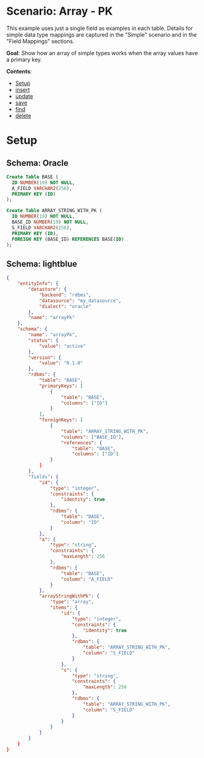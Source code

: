 # Scenario: Array - PK
This example uses just a single field as examples in each table.  Details for simple data type mappings are captured in the "Simple" scenario and in the "Field Mappings" sections.

**Goal**: Show how an array of simple types works when the array values have a primary key.

**Contents**:
* [Setup](#setup)
* [insert](#insert)
* [update](#update)
* [save](#save)
* [find](#find)
* [delete](#delete)

# Setup

## Schema: Oracle
```sql
Create Table BASE (
  ID NUMBER(19) NOT NULL,
  A_FIELD VARCHAR2(256),
  PRIMARY KEY (ID)
);

Create Table ARRAY_STRING_WITH_PK (
  ID NUMBER(19) NOT NULL,
  BASE_ID NUMBER(19) NOT NULL,
  S_FIELD VARCHAR2(256),
  PRIMARY KEY (ID),
  FOREIGN KEY (BASE_ID) REFERENCES BASE(ID)
);
```

## Schema: lightblue
```json
{
    "entityInfo": {
        "datastore": {
            "backend": "rdbms",
            "datasource": "my_datasource",
            "dialect": "oracle"
        },
        "name": "arrayPk"
    },
    "schema": {
        "name": "arrayPk",
        "status": {
            "value": "active"
        },
        "version": {
            "value": "0.1.0"
        },
        "rdbms": {
            "table": "BASE",
            "primaryKeys": [
                {
                    "table": "BASE",
                    "columns": ["ID"]
                }
            ],
            "foreignKeys": [
                {
                    "table": "ARRAY_STRING_WITH_PK",
                    "columns": ["BASE_ID"],
                    "references": {
                        "table": "BASE",
                        "columns": ["ID"]
                }
            ]
        },
        "fields": {
            "id": {
                "type": "integer",
                "constraints": {
                    "identity": true
                },
                "rdbms": {
                    "table": "BASE",
                    "column": "ID"
                }
            },
            "a": {
                "type": "string",
                "constraints": {
                    "maxLength": 256
                },
                "rdbms": {
                    "table": "BASE",
                    "column": "A_FIELD"
                }
            },
            "arrayStringWithPk": {
                "type": "array",
                "items": {
                    "id": {
                        "type": "integer",
                        "constraints": {
                            "identity": true
                        },
                        "rdbms": {
                            "table": "ARRAY_STRING_WITH_PK",
                            "column": "S_FIELD"
                        }
                    },
                    "s": {
                        "type": "string",
                        "constraints": {
                            "maxLength": 256
                        },
                        "rdbms": {
                            "table": "ARRAY_STRING_WITH_PK",
                            "column": "S_FIELD"
                        }
                    }
                }
            }
        }
    }
}
```
